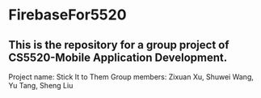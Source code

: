 # FirebaseFor5520  
## This is the repository for a group project of CS5520-Mobile Application Development.  
Project name: Stick It to Them
Group members: Zixuan Xu, Shuwei Wang, Yu Tang, Sheng Liu  

